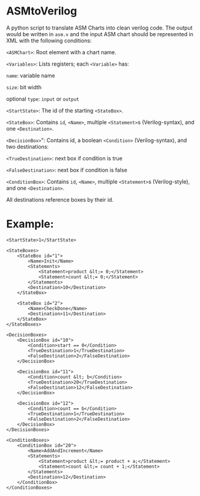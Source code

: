# ASMtoVerilog

A python script to translate ASM Charts into clean verilog code. The output would be written in ```asm.v``` and the input ASM chart should be represented in XML with the following conditions:


```<ASMChart>```: Root element with a chart name.


```<Variables>```: Lists registers; each ```<Variable>``` has:

```name```: variable name

```size```: bit width

optional ```type```: ```input``` or ```output```


```<StartState>```: The id of the starting ```<StateBox>```.

```<StateBox>```: Contains ```id```, ```<Name>```, multiple ```<Statement>```s (Verilog-syntax), and one ```<Destination>```.


```<DecisionBox>```": Contains id, a boolean ```<Condition>``` (Verilog-syntax), and two destinations:

```<TrueDestination>```: next box if condition is true

```<FalseDestination>```: next box if condition is false


```<ConditionBox>```: Contains ```id```, ```<Name>```, multiple ```<Statement>```s (Verilog-style), and one ```<Destination>```.

All destinations reference boxes by their id.



# Example:
```
<StartState>1</StartState>

<StateBoxes>
    <StateBox id="1">
        <Name>Init</Name>
        <Statements>
            <Statement>product &lt;= 0;</Statement>
            <Statement>count &lt;= 0;</Statement>
        </Statements>
        <Destination>10</Destination>
    </StateBox>

    <StateBox id="2">
        <Name>CheckDone</Name>
        <Destination>11</Destination>
    </StateBox>
</StateBoxes>

<DecisionBoxes>
    <DecisionBox id="10">
        <Condition>start == 0</Condition>
        <TrueDestination>1</TrueDestination>
        <FalseDestination>2</FalseDestination>
    </DecisionBox>

    <DecisionBox id="11">
        <Condition>count &lt; b</Condition>
        <TrueDestination>20</TrueDestination>
        <FalseDestination>12</FalseDestination>
    </DecisionBox>

    <DecisionBox id="12">
        <Condition>count == b</Condition>
        <TrueDestination>1</TrueDestination>
        <FalseDestination>2</FalseDestination>
    </DecisionBox>
</DecisionBoxes>

<ConditionBoxes>
    <ConditionBox id="20">
        <Name>AddAndIncrement</Name>
        <Statements>
            <Statement>product &lt;= product + a;</Statement>
            <Statement>count &lt;= count + 1;</Statement>
        </Statements>
        <Destination>12</Destination>
    </ConditionBox>
</ConditionBoxes>
```
